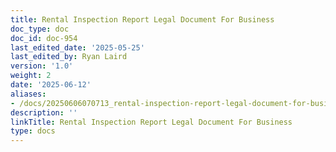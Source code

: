 ```yaml
---
title: Rental Inspection Report Legal Document For Business
doc_type: doc
doc_id: doc-954
last_edited_date: '2025-05-25'
last_edited_by: Ryan Laird
version: '1.0'
weight: 2
date: '2025-06-12'
aliases:
- /docs/20250606070713_rental-inspection-report-legal-document-for-business_1_1/
description: ''
linkTitle: Rental Inspection Report Legal Document For Business
type: docs
---
```


